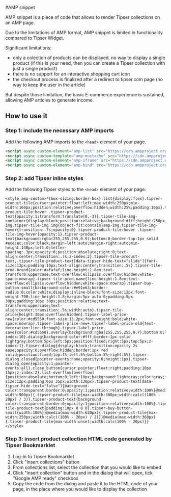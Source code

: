 #AMP snippet

AMP snippet is a piece of code that allows to render Tipser collections on an AMP page.

Due to the limitations of AMP format, AMP snippet is limited in functionality compared to Tipser Widget.

Significant limitations:
- only a colection of products can be displayed, no way to display a single product (if this is your need, then you can create a Tipser collection with just a single product)
- there is no support for an interactive shopping cart icon
- the checkout process is finalized after a redirect to tipser.com page (no way to keep the user in the article)

But despite those limitation, the basic E-commerce experience is sustained, allowing AMP articles to generate income.  

## How to use it ##

### Step 1: include the necessary AMP imports ###

Add the following AMP imports to the `<head>` element of your page.

```html
<script async custom-element="amp-list" src="https://cdn.ampproject.org/v0/amp-list-0.1.js"></script>
<script async custom-template="amp-mustache" src="https://cdn.ampproject.org/v0/amp-mustache-0.1.js"></script>
<script async custom-element="amp-iframe" src="https://cdn.ampproject.org/v0/amp-iframe-0.1.js"></script>
<script async custom-element="amp-bind" src="https://cdn.ampproject.org/v0/amp-bind-0.1.js"></script>
```

### Step 2: add Tipser inline styles ###

Add the following Tipser styles to the `<head>` element of your page.

```
<style amp-custom>*{box-sizing:border-box}.list{display:flex}.tipser-product-tile{cursor:pointer;float:left;max-width:250px;min-width:160px;position:relative;overflow:hidden;width:25%;padding:10px}.tipser-product-tile:hover .tipser-product-text{opacity:1;transform:translate(0,-3)}.tipser-tile-img-container{display:block;position:relative;background:#fff;height:250px;width:100%}amp-img.tipser-tile-img img{object-fit:contain}amp-img.tipser-tile-img-hover{transition:.7s;opacity:0}.tipser-product-tile:hover .tipser-tile-img-hover{opacity:1}.tipser-product-text{background:rgba(255,255,255,0.9);bottom:0;border-top:1px solid #ececec;color:black;margin-left:auto;margin-right:auto;min-height:140px;left:0;letter-spacing:.3px;opacity:0;position:absolute;right:0;text-align:center;transition:.7s;z-index:2}.tipser-tile-product-text,.tipser-tile-product-text[data-tipser-hide-text="slide"]{font-size:12px;padding:10px;text-align:center;transition:.5s}.tipser-tile-prod-brand{color:#afafaf;line-height:1.8em;text-transform:uppercase;text-overflow:ellipsis;overflow:hidden;white-space:nowrap}.tipser-tile-prod-name{line-height:1.8em;text-overflow:ellipsis;overflow:hidden;white-space:nowrap}.tipser-buy-button-small{background-color:#e91e63;border-radius:0;color:white;display:inline-block;font-size:12px;font-weight:700;line-height:1.8;margin:5px auto 0;padding:5px 30px;padding:10px 30px;position:relative;text-transform:uppercase;text-align:center;transition:.5s;width:auto}.tipser-tile-price{height:30px;overflow:hidden}.tipser-label-price-new{color:#cd5550;font-size:13.2px;font-weight:bold;white-space:nowrap}.tipser-label-price-new+.tipser-label-price-old{text-decoration:line-through}.tipser-label-price-save{color:#cd5550}.overlay{background:rgba(255,255,255,0.7);bottom:0;left:0;overflow:auto;position:fixed;right:0;top:0;z-index:10}.dialog{background-color:#fff;border:1px solid lightgray;bottom:5px;left:5px;position:fixed;right:5px;top:5px;z-index:1}.tipser-dialog{display:block;transition:opacity 2s ease;opacity:0;overflow:hidden;border:1px red solid;position:fixed;top:4%;left:5%;bottom:5%;right:5%}.tipser-dialog_closed{pointer-events:none;opacity:0;height:1px}.tipser-dialog_open{opacity:1;pointer-events:all}.close_button{cursor:pointer;float:right;padding:10px 15px;z-index:2}.list-overflow[overflow]{position:absolute;bottom:0;left:10px;background:lightgray;color:gray;font-size:12px;padding:6px 35px;width:130px}.tipser-product-text[data-tipser-hide-text="false"]{background-color:transparent;border:0;opacity:1;position:relative;width:100%}@media(max-width:900px){.tipser-product-tile{max-width:300px;width:calc((100% - 20px) / 3)}.tipser-product-text{background-color:transparent;border:0;opacity:1;position:relative;width:100%}.tipser-tile-product-text{padding:10px 0 0 0}.tipser-buy-button-small{width:100%}}@media(max-width:620px){.tipser-product-tile{max-width:250px;width:calc((100% - 20px) / 2)}}@media(max-width:360px){.tipser-product-tile{max-width:unset;width:calc(100% - 20px)}}</style>
```

### Step 3: insert product collection HTML code generated by Tipser Bookmarklet ###

1. Log-in to Tipser Bookmarklet
2. Click "Insert collections" button
3. From collections list, select the collection that you would like to embed
4. Click "Insert collection" button and in the dialog that will open, tick "Google AMP ready" checkbox
5. Copy the code from the dialog and paste it to the HTML code of your page, in the place where you would like to display the collection
   
